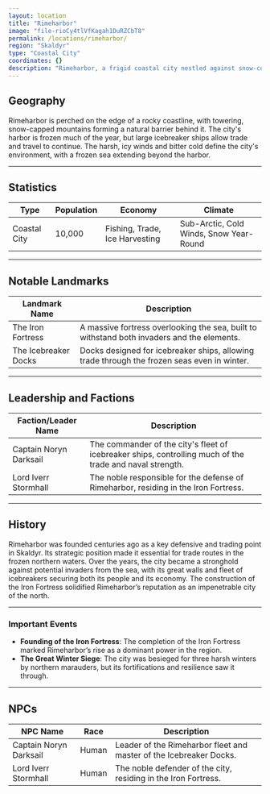 ```yaml
---
layout: location
title: "Rimeharbor"
image: "file-rioCy4tlVfKagah1DuRZCbT8"
permalink: /locations/rimeharbor/
region: "Skaldyr"
type: "Coastal City"
coordinates: {}
description: "Rimeharbor, a frigid coastal city nestled against snow-covered mountains, is known for its hardy sailors, formidable fortifications, and trade through ice-laden seas."
---
```


## Geography

Rimeharbor is perched on the edge of a rocky coastline, with towering, snow-capped mountains forming a natural barrier behind it. The city's harbor is frozen much of the year, but large icebreaker ships allow trade and travel to continue. The harsh, icy winds and bitter cold define the city's environment, with a frozen sea extending beyond the harbor.

---

## Statistics

| Type         | Population  | Economy             | Climate                   |
|--------------|-------------|---------------------|----------------------------|
| Coastal City | 10,000      | Fishing, Trade, Ice Harvesting | Sub-Arctic, Cold Winds, Snow Year-Round |

---

## Notable Landmarks

| Landmark Name       | Description                                                                                     |
|---------------------|-------------------------------------------------------------------------------------------------|
| The Iron Fortress    | A massive fortress overlooking the sea, built to withstand both invaders and the elements.      |
| The Icebreaker Docks | Docks designed for icebreaker ships, allowing trade through the frozen seas even in winter.      |

---

## Leadership and Factions

| Faction/Leader Name  | Description                                                                                     |
|----------------------|-------------------------------------------------------------------------------------------------|
| Captain Noryn Darksail | The commander of the city's fleet of icebreaker ships, controlling much of the trade and naval strength. |
| Lord Iverr Stormhall  | The noble responsible for the defense of Rimeharbor, residing in the Iron Fortress.             |

---

## History

Rimeharbor was founded centuries ago as a key defensive and trading point in Skaldyr. Its strategic position made it essential for trade routes in the frozen northern waters. Over the years, the city became a stronghold against potential invaders from the sea, with its great walls and fleet of icebreakers securing both its people and its economy. The construction of the Iron Fortress solidified Rimeharbor’s reputation as an impenetrable city of the north.

---

### Important Events

- **Founding of the Iron Fortress**: The completion of the Iron Fortress marked Rimeharbor’s rise as a dominant power in the region.
- **The Great Winter Siege**: The city was besieged for three harsh winters by northern marauders, but its fortifications and resilience saw it through.

---

## NPCs

| NPC Name            | Race     | Description                                           |
|---------------------|----------|-------------------------------------------------------|
| Captain Noryn Darksail | Human   | Leader of the Rimeharbor fleet and master of the Icebreaker Docks. |
| Lord Iverr Stormhall  | Human   | The noble defender of the city, residing in the Iron Fortress. |
